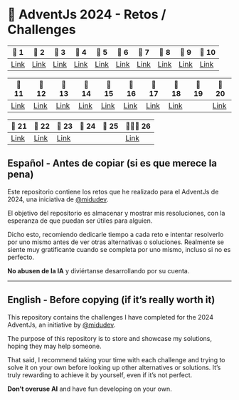 # 🎄 AdventJs 2024 - Retos / Challenges

| 🌟 1  | 🌟 2  | 🌟 3  | 🌟 4  | 🌟 5  | 🌟 6  | 🌟 7  | 🌟 8  | 🌟 9  | 🌟 10 |
|------|------|------|------|------|------|------|------|------|-------|
| [Link](https://github.com/smiera96/FunkyDev---AdventJS-2024/tree/main/reto_1) | [Link](https://github.com/smiera96/FunkyDev---AdventJS-2024/tree/main/reto_2) | [Link](https://github.com/smiera96/FunkyDev---AdventJS-2024/tree/main/reto_3) | [Link](https://github.com/smiera96/FunkyDev---AdventJS-2024/tree/main/reto_4) | [Link](https://github.com/smiera96/FunkyDev---AdventJS-2024/tree/main/reto_5) | [Link](https://github.com/smiera96/FunkyDev---AdventJS-2024/tree/main/reto_6) | [Link](https://github.com/smiera96/FunkyDev---AdventJS-2024/tree/main/reto_7) | [Link](https://github.com/smiera96/FunkyDev---AdventJS-2024/tree/main/reto_8) | [Link](https://github.com/smiera96/FunkyDev---AdventJS-2024/tree/main/reto_9) | [Link](https://github.com/smiera96/FunkyDev---AdventJS-2024/tree/main/reto_10) |

| 🌟 11 | 🌟 12                                                                          | 🌟 13                                                                          | 🌟 14                                                                          | 🌟 15                                                                          | 🌟 16                                                                          | 🌟 17                                                                          | 🌟 18                                                                          | 🌟 19 | 🌟 20                                                                          |
|------|--------------------------------------------------------------------------------|--------------------------------------------------------------------------------|--------------------------------------------------------------------------------|--------------------------------------------------------------------------------|--------------------------------------------------------------------------------|--------------------------------------------------------------------------------|--------------------------------------------------------------------------------|------|--------------------------------------------------------------------------------|
| [Link](https://github.com/smiera96/FunkyDev---AdventJS-2024/tree/main/reto_11) | [Link](https://github.com/smiera96/FunkyDev---AdventJS-2024/tree/main/reto_12) | [Link](https://github.com/smiera96/FunkyDev---AdventJS-2024/tree/main/reto_13) | [Link](https://github.com/smiera96/FunkyDev---AdventJS-2024/tree/main/reto_14) | [Link](https://github.com/smiera96/FunkyDev---AdventJS-2024/tree/main/reto_15) | [Link](https://github.com/smiera96/FunkyDev---AdventJS-2024/tree/main/reto_16) | [Link](https://github.com/smiera96/FunkyDev---AdventJS-2024/tree/main/reto_17) | [Link](https://github.com/smiera96/FunkyDev---AdventJS-2024/tree/main/reto_18) |      | [Link](https://github.com/smiera96/FunkyDev---AdventJS-2024/tree/main/reto_20) |

| 🌟 21                                                                          | 🌟 22                                                                          | 🌟 23                                                                          | 🌟 24 | 🌟 25 | 🌟🌟🌟 26                                                                      |
|--------------------------------------------------------------------------------|--------------------------------------------------------------------------------|--------------------------------------------------------------------------------|------|------|--------------------------------------------------------------------------------|
| [Link](https://github.com/smiera96/FunkyDev---AdventJS-2024/tree/main/reto_21) | [Link](https://github.com/smiera96/FunkyDev---AdventJS-2024/tree/main/reto_22) | [Link](https://github.com/smiera96/FunkyDev---AdventJS-2024/tree/main/reto_23) |      |      | [Link](https://github.com/smiera96/FunkyDev---AdventJS-2024/tree/main/reto_26) |

## Español - Antes de copiar (si es que merece la pena)

Este repositorio contiene los retos que he realizado para el AdventJs de 2024, una iniciativa de [@midudev](https://github.com/midudev).

El objetivo del repositorio es almacenar y mostrar mis resoluciones, con la esperanza de que puedan ser útiles para alguien.

Dicho esto, recomiendo dedicarle tiempo a cada reto e intentar resolverlo por uno mismo antes de ver otras alternativas o soluciones. Realmente se siente muy gratificante cuando se completa por uno mismo, incluso si no es perfecto.

**No abusen de la IA** y diviértanse desarrollando por su cuenta.

---

## English - Before copying (if it’s really worth it)

This repository contains the challenges I have completed for the 2024 AdventJs, an initiative by [@midudev](https://github.com/midudev).

The purpose of this repository is to store and showcase my solutions, hoping they may help someone.

That said, I recommend taking your time with each challenge and trying to solve it on your own before looking up other alternatives or solutions. It’s truly rewarding to achieve it by yourself, even if it’s not perfect.

**Don’t overuse AI** and have fun developing on your own.
